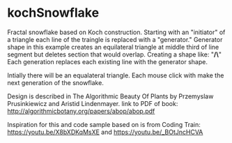 # kochSnowflake

Fractal snowflake based on Koch construction.
Starting with an "initiator" of a triangle each line of the traingle is replaced with a "generator."
Generator shape in this example creates an equilateral triangle at middle third of line segment but deletes section that would overlap.  Creating a shape 
like:  "__/\\__"
Each generation replaces each existing line with the generator shape.  

Intially there will be an equalateral triangle.  Each mouse click with make the next generation of the snowflake.

Design is described in The Algorithmic Beauty Of Plants  by Przemyslaw Prusinkiewicz and Aristid Lindenmayer.
link to PDF of book: 
http://algorithmicbotany.org/papers/abop/abop.pdf

Inspiration for this and code sample based on is from Coding Train:
https://youtu.be/X8bXDKqMsXE
and
https://youtu.be/_BOtJncHCVA
